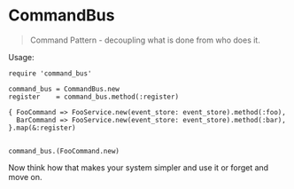 # CommandBus

> Command Pattern - decoupling what is done from who does it.


Usage:

```
require 'command_bus'

command_bus = CommandBus.new
register    = command_bus.method(:register)

{ FooCommand => FooService.new(event_store: event_store).method(:foo),
  BarCommand => FooService.new(event_store: event_store).method(:bar),
}.map(&:register)


command_bus.(FooCommand.new)

```

Now think how that makes your system simpler and use it or forget and move on.
